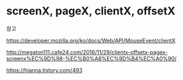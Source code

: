 # screenX, pageX, clientX, offsetX



참고

https://developer.mozilla.org/ko/docs/Web/API/MouseEvent/clientX

http://megaton111.cafe24.com/2016/11/29/clientx-offsetx-pagex-screenx%EC%9D%98-%EC%B0%A8%EC%9D%B4%EC%A0%90/

https://hianna.tistory.com/493

